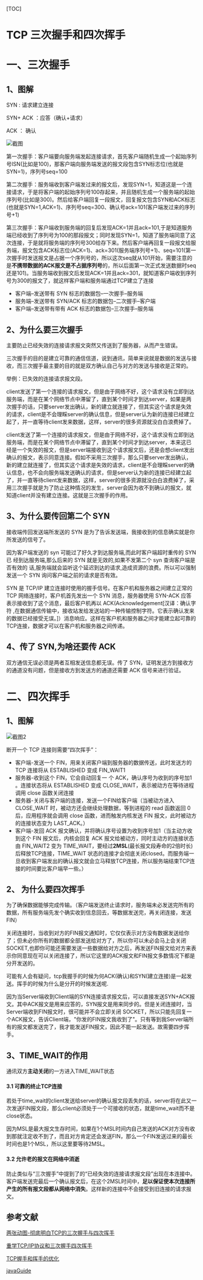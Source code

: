 [TOC]

# TCP 三次握手和四次挥手

# 一、三次握手

## 1、图解

SYN :  请求建立连接

SYN+ ACK ：应答（确认+请求）

ACK ： 确认

![截图](https://gitee.com/BlacksJack/picture-bed/raw/master/img/20200910183114.png)

第一次握手：客户端要向服务端发起连接请求，首先客户端随机生成一个起始序列号ISN(比如是100)，那客户端向服务端发送的报文段包含SYN标志位(也就是SYN=1)，序列号seq=100

第二次握手：服务端收到客户端发过来的报文后，发现SYN=1，知道这是一个连接请求，于是将客户端的起始序列号100存起来，并且随机生成一个服务端的起始序列号(比如是300)。然后给客户端回复一段报文，回复报文包含SYN和ACK标志(也就是SYN=1,ACK=1)、序列号seq=300、确认号ack=101(客户端发过来的序列号+1)	

第三次握手：客户端收到服务端的回复后发现ACK=1并且ack=101,于是知道服务端已经收到了序列号为100的那段报文；同时发现SYN=1，知道了服务端同意了这次连接，于是就将服务端的序列号300给存下来。然后客户端再回复一段报文给服务端，报文包含ACK标志位(ACK=1)、ack=301(服务端序列号+1)、seq=101(第一次握手时发送报文是占据一个序列号的，所以这次seq就从101开始，需要注意的是**不携带数据的ACK报文是不占据序列号**的，所以后面第一次正式发送数据时seq还是101)。当服务端收到报文后发现ACK=1并且ack=301，就知道客户端收到序列号为300的报文了，就这样客户端和服务端通过TCP建立了连接



- 客户端–发送带有 SYN 标志的数据包–一次握手–服务端
- 服务端–发送带有 SYN/ACK 标志的数据包–二次握手–客户端
- 客户端–发送带有带有 ACK 标志的数据包–三次握手–服务端



## 2、为什么要三次握手

主要防止已经失效的连接请求报文突然又传送到了服务器，从而产生错误。

三次握手的目的是建立可靠的通信信道，说到通讯，简单来说就是数据的发送与接收，而三次握手最主要的目的就是双方确认自己与对方的发送与接收是正常的。

举例：已失效的连接请求报文段。

 client发送了第一个连接的请求报文，但是由于网络不好，这个请求没有立即到达服务端，而是在某个网络节点中滞留了，直到某个时间才到达server，如果是两次握手的话，只要server发出确认，新的建立就连接了，但其实这个请求是失效的请求，client是不会理睬server的确认信息，但是server认为新的连接已经建立起了，并一直等待client发来数据，这样，server的很多资源就没白白浪费掉了。

  client发送了第一个连接的请求报文，但是由于网络不好，这个请求没有立即到达服务端，而是在某个网络节点中滞留了，直到某个时间才到达server，本来这已经是一个失效的报文，但是server端接收到这个请求报文后，还是会想client发出确认的报文，表示同意连接。假如不采用三次握手，那么只要server发出确认，新的建立就连接了，但其实这个请求是失效的请求，client是不会理睬server的确认信息，也不会向服务端发送确认的请求，但是server认为新的连接已经建立起了，并一直等待client发来数据，这样，server的很多资源就没白白浪费掉了，采用三次握手就是为了防止这种情况的发生，server会因为收不到确认的报文，就知道client并没有建立连接。这就是三次握手的作用。

 

## 3、为什么要传回第二个 SYN

接收端传回发送端所发送的 SYN 是为了告诉发送端，我接收到的信息确实就是你所发送的信号了。

因为客户端发送的 syn 可能过了好久才到达服务端,而此时客户端超时重传的 SYN 已 经到达服务端,那么后来的 SYN 就是无效的,如果不发第二个 syn 查询客户端是否有效的 话,服务端就会监听这个延迟到达的请求,造成资源的浪费。所以可以强制发送一个 SYN 询问客户端之前的请求是否有效。

SYN 是 TCP/IP 建立连接时使用的握手信号。在客户机和服务器之间建立正常的 TCP 网络连接时，客户机首先发出一个 SYN 消息，服务器使用 SYN-ACK 应答表示接收到了这个消息，最后客户机再以 ACK(Acknowledgement[汉译：确认字符 ,在数据通信传输中，接收站发给发送站的一种传输控制字符。它表示确认发来的数据已经接受无误。]）消息响应。这样在客户机和服务器之间才能建立起可靠的TCP连接，数据才可以在客户机和服务器之间传递。



## 4、传了 SYN,为啥还要传 ACK

双方通信无误必须是两者互相发送信息都无误。传了 SYN，证明发送方到接收方的通道没有问题，但是接收方到发送方的通道还需要 ACK 信号来进行验证。





# 二、四次挥手

## 1、图解



![截图2](https://gitee.com/BlacksJack/picture-bed/raw/master/img/20200910183115.png)



断开一个 TCP 连接则需要“四次挥手”：

- 客户端-发送一个 FIN，用来关闭客户端到服务器的数据传送，此时发送方的 TCP 连接将从 ESTABLISHED 变成 FIN_WAIT1
- 服务器-收到这个 FIN，它会自动回复一 个 ACK，确认序号为收到的序号加1 。连接状态将从 ESTABLISHED 变成 CLOSE_WAIT，表示被动方在等待进程调用 close 函数关闭连接
- 服务器-关闭与客户端的连接，发送一个FIN给客户端（当被动方进入 CLOSE_WAIT 时，被动方还会继续处理数据，等到进程的 read 函数返回 0 后，应用程序就会调用 close 函数，进而触发内核发送 FIN 报文，此时被动方的连接状态变为 LAST_ACK。）
- 客户端-发回 ACK 报文确认，并将确认序号设置为收到序号加1（当主动方收到这个 FIN 报文后，内核会回复 ACK 报文给被动方，同时主动方的连接状态由 FIN_WAIT2 变为 TIME_WAIT，要经过**2MSL**(最长报文段寿命的2倍时长)后释放TCP连接，TIME_WAIT 状态的连接才会彻底关闭closed。而服务端一旦收到客户端发出的确认报文就会立马释放TCP连接，所以服务端结束TCP连接的时间要比客户端早一些。）



## 2、 为什么要四次挥手

为了确保数据能够完成传输。（客户端发送终止请求时，服务端未必发送完所有的数据，所有服务端先发个确实收到信息回去，等数据发送完，再关闭连接，发送FIN）

关闭连接时，当收到对方的FIN报文通知时，它仅仅表示对方没有数据发送给你了；但未必你所有的数据都全部发送给对方了，所以你可以未必会马上会关闭SOCKET,也即你可能还需要发送一些数据给对方之后，再发送FIN报文给对方来表示你同意现在可以关闭连接了，所以它这里的ACK报文和FIN报文多数情况下都是分开发送的。

可能有人会有疑问，tcp我握手的时候为何ACK(确认)和SYN(建立连接)是一起发送。挥手的时候为什么是分开的时候发送呢.

因为当Server端收到Client端的SYN连接请求报文后，可以直接发送SYN+ACK报文。其中ACK报文是用来应答的，SYN报文是用来同步的。但是关闭连接时，当Server端收到FIN报文时，很可能并不会立即关闭 SOCKET，所以只能先回复一个ACK报文，告诉Client端，"你发的FIN报文我收到了"。只有等到我Server端所有的报文都发送完了，我才能发送FIN报文，因此不能一起发送。故需要四步挥手。



## 3、TIME_WAIT的作用

通讯双方**主动关闭**的一方进入TIME_WAIT状态

#### 3.1 可靠的终止TCP连接

若处于time_wait的client发送给server的确认报文段丢失的话，server将在此又一次发送FIN报文段，那么client必须处于一个可接收的状态，就是time_wait而不是close状态。

因为MSL是最大报文生存时间，如果在1个MSL时间内自己发送的ACK对方没有收到那就注定收不到了，而且对方肯定还会发送FIN，那么一个FIN发送过来的最长时间也是1个MSL，所以这里要等待2MSL。

#### 3.2 允许老的报文在网络中消逝

防止类似与“三次握手”中提到了的“已经失效的连接请求报文段”出现在本连接中。客户端发送完最后一个确认报文后，在这个2MSL时间中，**足以保证使本次连接所产生的所有报文段都从网络中消失**。这样新的连接中不会接受到旧连接的请求报文。



## 参考文献

[两张动图-彻底明白TCP的三次握手与四次挥手](https://blog.csdn.net/qzcsu/article/details/72861891)

[重学TCP/IP协议和三次握手四次挥手](https://blog.csdn.net/ThinkWon/article/details/104903925)

[TCP握手和挥手的优化](https://mp.weixin.qq.com/s?__biz=MjM5MjAwODM4MA==&mid=2650757143&idx=2&sn=fd33be8a9d1a715d05734246c7898680&chksm=bea729c489d0a0d2e1f301e2cc8bd8da7fd89c1f042d89e0cc3f2aa1f9434e586750961d74a5&scene=126&sessionid=1593390752&key=e73a462697259ba22448bf6de6886da4e6c7008f39eb3008dd216e6938b24f3d530567310afa99040b2d34d7138d2df9563097d8323cc8cda07150c2b8fdc571e07296c6cc8f3919186425a72dfce156&ascene=1&uin=MTg5MjE1NTkyOQ%3D%3D&devicetype=Windows+10+x64&version=62090523&lang=zh_CN&exportkey=A5zTxii1kakGuuDrJHqJLoc%3D&pass_ticket=m0g1sFZKaKfLU409YyZ4FMqRDjmuZ8oaXaxPY4rzBvE45drgZWCQZjV2IdJ3VNim)

[javaGuide](https://github.com/Snailclimb/JavaGuide/blob/master/docs/network/计算机网络.md)